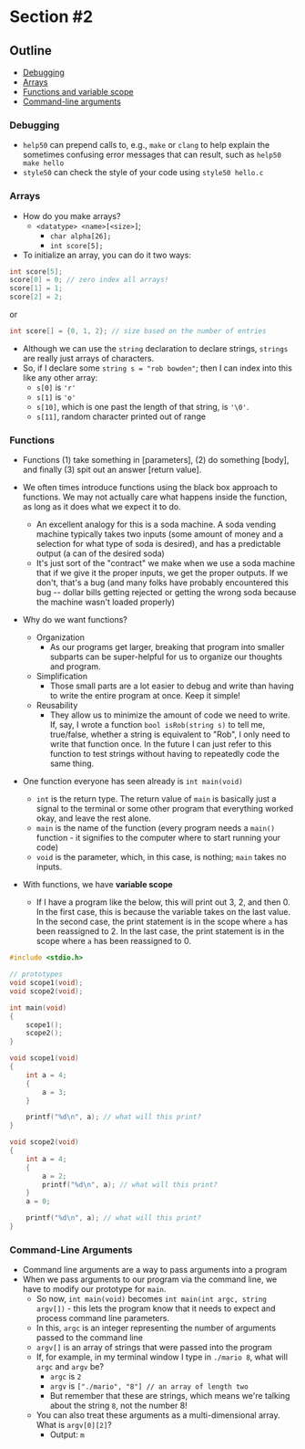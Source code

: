 # Section #2

## Outline

* [Debugging](#Debugging)
* [Arrays](#Arrays)
* [Functions and variable scope](#Functions)
* [Command-line arguments](#Command-Line-Arguments) 

### Debugging 

* `help50` can prepend calls to, e.g., `make` or `clang` to help explain the sometimes confusing error messages that can result, such as `help50 make hello`
* `style50` can check the style of your code using `style50 hello.c`

### Arrays

* How do you make arrays?
  * `<datatype> <name>[<size>]`;
    * `char alpha[26];`
    * `int score[5];`
* To initialize an array, you can do it two ways:

```c
int score[5];
score[0] = 0; // zero index all arrays!
score[1] = 1;
score[2] = 2;
```

or

```c
int score[] = {0, 1, 2}; // size based on the number of entries
```

* Although we can use the `string` declaration to declare strings, `strings` are really just arrays of characters.
* So, if I declare some `string s = "rob bowden"`; then I can index into this like any other array:
  * `s[0]` is `'r'`
  * `s[1]` is `'o'`
  * `s[10]`, which is one past the length of that string, is `'\0'`.
  * `s[11]`, random character printed out of range

### Functions 

* Functions (1) take something in [parameters], (2) do something [body], and finally (3) spit out an answer [return value].
* We often times introduce functions using the black box approach to functions. We may not actually care what happens inside the function, as long as it does what we expect it to do.
  * An excellent analogy for this is a soda machine. A soda vending machine typically takes two inputs (some amount of money and a selection for what type of soda is desired), and has a predictable output (a can of the desired soda)
  * It's just sort of the "contract" we make when we use a soda machine that if we give it the proper inputs, we get the proper outputs. If we don't, that's a bug (and many folks have probably encountered this bug -- dollar bills getting rejected or getting the wrong soda because the machine wasn't loaded properly)

* Why do we want functions?
  * Organization
    * As our programs get larger, breaking that program into smaller subparts can be super-helpful for us to organize our thoughts and program.
  * Simplification
    * Those small parts are a lot easier to debug and write than having to write the entire program at once. Keep it simple!
  * Reusability
    * They allow us to minimize the amount of code we need to write. If, say, I wrote a function `bool isRob(string s)` to tell me, true/false, whether a string is equivalent to "Rob", I only need to write that function once. In the future I can just refer to this function to test strings without having to repeatedly code the same thing.

* One function everyone has seen already is `int main(void)`
  * `int` is the return type. The return value of `main` is basically just a signal to the terminal or some other program that everything worked okay, and leave the rest alone. 
  * `main` is the name of the function (every program needs a `main()` function - it signifies to the computer where to start running your code)
  * `void` is the parameter, which, in this case, is nothing; `main` takes no inputs.

* With functions, we have __variable scope__
  * If I have a program like the below, this will print out 3, 2, and then 0. In the first case, this is because the variable takes on the last value. In the second case, the print statement is in the scope where `a` has been reassigned to 2. In the last case, the print statement is in the scope where `a` has been reassigned to 0.

```c
#include <stdio.h>

// prototypes
void scope1(void);
void scope2(void);

int main(void)
{
    scope1();
    scope2();
}

void scope1(void)
{
    int a = 4;
    {
        a = 3;
    }

    printf("%d\n", a); // what will this print?
}

void scope2(void)
{
    int a = 4;
    {
        a = 2;
        printf("%d\n", a); // what will this print?
    }
    a = 0;

    printf("%d\n", a); // what will this print?
}
```

### Command-Line Arguments

* Command line arguments are a way to pass arguments into a program
* When we pass arguments to our program via the command line, we have to modify our prototype for `main`.
  * So now, `int main(void)` becomes `int main(int argc, string argv[])` - this lets the program know that it needs to expect and process command line parameters.
  * In this, `argc` is an integer representing the number of arguments passed to the command line
  * `argv[]` is an array of strings that were passed into the program
  * If, for example, in my terminal window I type in `./mario 8`, what will `argc` and `argv` be?
    * `argc` is `2`
    * `argv` is `["./mario", "8"] // an array of length two`
    * But remember that these are strings, which means we're talking about the string `8`, not the number 8!
  * You can also treat these arguments as a multi-dimensional array. What is `argv[0][2]`?
    * Output: `m`

